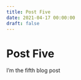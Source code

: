 ```yaml
---
title: Post Five
date: 2021-04-17 00:00:00
draft: false
---
```


# Post Five

I’m the fifth blog post
